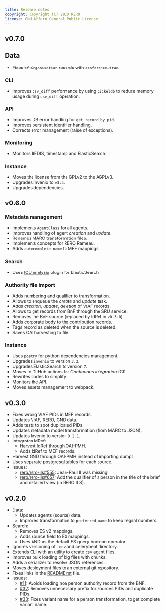 ```yaml
---
title: Release notes
copyright: Copyright (C) 2020 RERO
license: GNU Affero General Public License
---
```


## v0.7.0

## Data

- Fixes `bf:Organisation` records with `conference=true`.

### CLI

- Improves `csv_diff` performance by using `pickeldb` to reduce memory usage
  during `csv_diff` operation.

### API

- Improves DB error handling for `get_record_by_pid`.
- Improves persistent identifier handling.
- Corrects error management (raise of exceptions).

### Monitoring

- Monitors REDIS, timestamp and ElasticSearch.

### Instance

- Moves the license from the GPLv2 to the AGPLv3.
- Upgrades Invenio to `v3.4`.
- Upgrades dependencies.

## v0.6.0

### Metadata management

- Implements `AgentClass` for all agents.
- Improves handling of agent *creation* and *update*.
- Renames MARC transformation files.
- Implements concepts for RERO Rameau.
- Adds `autocomplete_name` to MEF mappings.

### Search

- Uses [ICU analysis][2] plugin for ElasticSearch.

### Authority file import

- Adds numbering and qualifier to transformation.
- Allows to enqueue the *create* and *update* task.
- Adds *creation*, *update*, *deletion* of VIAF records.
- Allows to get records from BnF through the SRU service.
- Removes the BnF source (replaced by IdRef in `v0.3.0`)
- Adds corporate body to the contribution records.
- Tags record as deleted when the source is deleted.
- Saves OAI harvesting to file.

### Instance

- Uses `poetry` for python dependencies management.
- Upgrades `invenio` to version `3.3`.
- Upgrades ElasticSearch to version `7`.
- Moves to GitHub actions for *Continuous integration* (CI).
- Rewrites codes to simplify.
- Monitors the API.
- Moves assets management to webpack.

## v0.3.0

- Fixes wrong VIAF PIDs in MEF records.
- Updates VIAF, RERO, GND data.
- Adds tests to spot duplicated PIDs.
- Updates metadata model transformation (from MARC to JSON).
- Updates Invenio to version `3.2.1`.
- Integrates IdRef:
  - Harvest IdRef through OAI-PMH.
  - Adds IdRef to MEF records.
- Harvest GND through OAI-PMH instead of importing dumps.
- Uses separate postgresql tables for each source.
- Issues:
  - [rero/rero-ils\#555][i555]: Jean-Paul II was missing!
  - [rero/rero-ils#657][i657]: Add the qualifier of a person in the title of
    the brief and detailed view (in RERO ILS).

## v0.2.0

- Data:
  - Updates agents (source) data.
  - Improves transformation to `preferred_name` to keep regnal numbers.
- Search:
  - Removes ES v2 mappings.
  - Adds source field to ES mappings.
  - Uses AND as the default ES query boolean operator.
- Ignores versioning of `.env` and celerybeat directory.
- Extends CLI with an utility to create `csv` agent files.
- Improves bulk loading of big files with chunks.
- Adds a serializer to resolve JSON references.
- Moves deployment files to an external git repository.
- Fixes links in the [README.rst][1] file.
- Issues:
  - [#11][i11]: Avoids loading non person authority record from the BNF.
  - [#32][i32]: Removes unnecessary prefix for sources PIDs and duplicate
    PIDs.
  - [#33][i33]: Fixes variant name for a person transformation, to get
    complete variant name.

[1]: README.rst
[2]: https://www.elastic.co/guide/en/elasticsearch/plugins/current/analysis-icu.html
[i11]: https://github.com/rero/rero-mef/issues/11
[i32]: https://github.com/rero/rero-mef/issues/32
[i33]: https://github.com/rero/rero-mef/issues/33
[i555]: https://github.com/rero/rero-ils/issues/555
[i657]: https://github.com/rero/rero-ils/issues/657
